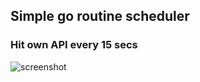 ## Simple go routine scheduler 

### Hit own API every 15 secs

![screenshot](https://github.com/igmerwina/assignment3/assets/8059548/703cbede-11bc-4420-94e3-d79fd3540b21)
